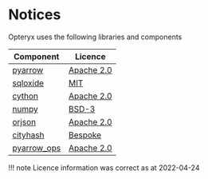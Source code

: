 # Notices

Opteryx uses the following libraries and components

Component                                                  | Licence
---------------------------------------------------------- | -------
[pyarrow](https://github.com/apache/arrow/)                | [Apache 2.0](https://github.com/apache/arrow/blob/master/LICENSE.txt)
[sqloxide](https://github.com/wseaton/sqloxide)            | [MIT](https://github.com/wseaton/sqloxide/blob/master/LICENSE)
[cython](https://github.com/cython/cython)                 | [Apache 2.0](https://github.com/cython/cython/blob/master/LICENSE.txt)
[numpy](https://github.com/numpy/numpy)                    | [BSD-3](https://github.com/numpy/numpy/blob/main/LICENSE.txt)
[orjson](https://github.com/ijl/orjson)                    | [Apache 2.0](https://github.com/ijl/orjson/blob/master/LICENSE-APACHE)
[cityhash](https://github.com/escherba/python-cityhash)    | [Bespoke](https://github.com/escherba/python-cityhash/blob/master/LICENSE)
[pyarrow_ops](https://github.com/TomScheffers/pyarrow_ops) | [Apache 2.0](https://github.com/TomScheffers/pyarrow_ops/blob/main/LICENSE)

!!! note
    Licence information was correct as at 2022-04-24
